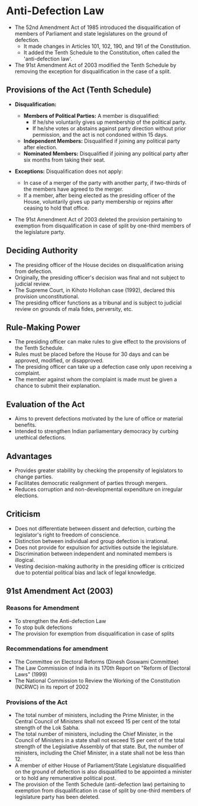 # Anti-Defection Law

*   The 52nd Amendment Act of 1985 introduced the disqualification of members of Parliament and state legislatures on the ground of defection.
    *   It made changes in Articles 101, 102, 190, and 191 of the Constitution.
    *   It added the Tenth Schedule to the Constitution, often called the 'anti-defection law'.
*   The 91st Amendment Act of 2003 modified the Tenth Schedule by removing the exception for disqualification in the case of a split.

## Provisions of the Act (Tenth Schedule)

*   **Disqualification:**
    *   **Members of Political Parties:** A member is disqualified:
        *   If he/she voluntarily gives up membership of the political party.
        *   If he/she votes or abstains against party direction without prior permission, and the act is not condoned within 15 days.
    *   **Independent Members:** Disqualified if joining any political party after election.
    *   **Nominated Members:** Disqualified if joining any political party after six months from taking their seat.

*   **Exceptions:** Disqualification does not apply:
    *   In case of a merger of the party with another party, if two-thirds of the members have agreed to the merger.
    *   If a member, after being elected as the presiding officer of the House, voluntarily gives up party membership or rejoins after ceasing to hold that office.

*   The 91st Amendment Act of 2003 deleted the provision pertaining to exemption from disqualification in case of split by one-third members of the legislature party.

## Deciding Authority

*   The presiding officer of the House decides on disqualification arising from defection.
*   Originally, the presiding officer's decision was final and not subject to judicial review.
*   The Supreme Court, in Kihoto Hollohan case (1992), declared this provision unconstitutional.
*   The presiding officer functions as a tribunal and is subject to judicial review on grounds of mala fides, perversity, etc.

## Rule-Making Power

*   The presiding officer can make rules to give effect to the provisions of the Tenth Schedule.
*   Rules must be placed before the House for 30 days and can be approved, modified, or disapproved.
*   The presiding officer can take up a defection case only upon receiving a complaint.
*   The member against whom the complaint is made must be given a chance to submit their explanation.

## Evaluation of the Act

*   Aims to prevent defections motivated by the lure of office or material benefits.
*   Intended to strengthen Indian parliamentary democracy by curbing unethical defections.

## Advantages

*   Provides greater stability by checking the propensity of legislators to change parties.
*   Facilitates democratic realignment of parties through mergers.
*   Reduces corruption and non-developmental expenditure on irregular elections.

## Criticism

*   Does not differentiate between dissent and defection, curbing the legislator's right to freedom of conscience.
*   Distinction between individual and group defection is irrational.
*   Does not provide for expulsion for activities outside the legislature.
*   Discrimination between independent and nominated members is illogical.
*   Vesting decision-making authority in the presiding officer is criticized due to potential political bias and lack of legal knowledge.

## 91st Amendment Act (2003)

### Reasons for Amendment
*   To strengthen the Anti-defection Law
*   To stop bulk defections
*   The provision for exemption from disqualification in case of splits

### Recommendations for amendment

*   The Committee on Electoral Reforms (Dinesh Goswami Committee)
*   The Law Commission of India in its 170th Report on "Reform of Electoral Laws" (1999)
*   The National Commission to Review the Working of the Constitution (NCRWC) in its report of 2002

### Provisions of the Act

*   The total number of ministers, including the Prime Minister, in the Central Council of Ministers shall not exceed 15 per cent of the total strength of the Lok Sabha.
*   The total number of ministers, including the Chief Minister, in the Council of Ministers in a state shall not exceed 15 per cent of the total strength of the Legislative Assembly of that state. But, the number of ministers, including the Chief Minister, in a state shall not be less than 12.
*   A member of either House of Parliament/State Legislature disqualified on the ground of defection is also disqualified to be appointed a minister or to hold any remunerative political post.
*   The provision of the Tenth Schedule (anti-defection law) pertaining to exemption from disqualification in case of split by one-third members of legislature party has been deleted.
